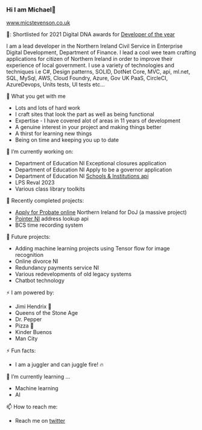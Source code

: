 ### Hi I am Michael👋

www.micstevenson.co.uk

🥇: Shortlisted for 2021 Digital DNA awards for <a href="https://twitter.com/DigitalDNAHQ/status/1402943625848360966">Developer of the year</a>

I am a lead developer in the Northern Ireland Civil Service in Enterprise Digital Development, Department of Finance.
I lead a cool wee team crafting applications for citizen of Northern Ireland in order to improve their experience of local government.
I use a variety of technologies and techniques i.e C#, Design patterns, SOLID, DotNet Core, MVC, api, ml.net, SQL, MySql, AWS, Cloud Foundry, Azure, Gov UK PaaS, CircleCI, AzureDevops, Units tests, UI tests etc...

:briefcase: What you get with me
- Lots and lots of hard work
- I craft sites that look the part as well as being functional
- Expertise - I have covered alot of areas in 11 years of development
- A genuine interest in your project and making things better
- A thirst for learning new things
- Being on time and keeping you up to date

🔭 I’m currently working on:
- Department of Education NI Exceptional closures application
- Department of Education NI Apply to be a governor application
- Department of Education NI <a href="https://de-institutions-api-sandbox.london.cloudapps.digital/index.html">Schools & Institutions api</a>
- LPS Reval 2023
- Various class library toolkits

:volcano: Recently completed projects:
- <a href="https://check-eligibility.nidirect.gov.uk/probate">Apply for Probate online</a> Northern Ireland for DoJ (a massive project)
- <a href="https://edd-pointerapi-production.london.cloudapps.digital/index.html">Pointer NI</a> address lookup api
- BCS time recording system

:ship: Future projects:

- Adding machine learning projects using Tensor flow for image recognition
- Online divorce NI
- Redundancy payments service NI
- Various redevelopments of old legacy systems
- Chatbot technology

⚡ I am powered by:
- Jimi Hendrix :guitar:
- Queens of the Stone Age
- Dr. Pepper
- Pizza 🍕
- Kinder Buenos
- Man City

⚡ Fun facts:
- I am a juggler and can juggle fire! 🔥

🌱 I’m currently learning ...
- Machine learning
- AI

📫 How to reach me:
- Reach me on <a href="https://twitter.com/mikeatronic">twitter</a>

